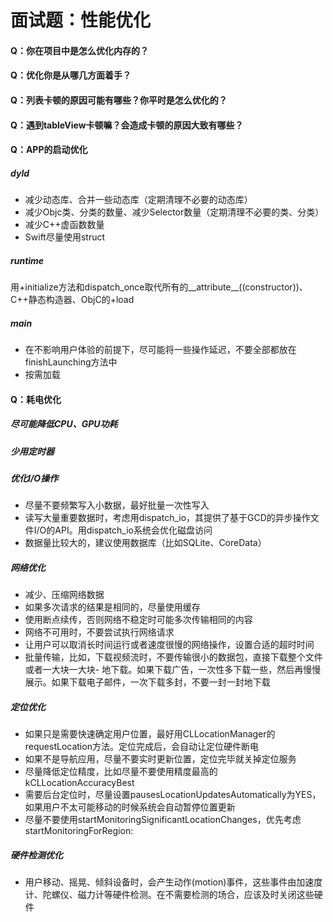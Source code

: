 # 面试题：性能优化



#### Q：你在项目中是怎么优化内存的？



#### Q：优化你是从哪几方面着手？



#### Q：列表卡顿的原因可能有哪些？你平时是怎么优化的？



#### Q：遇到tableView卡顿嘛？会造成卡顿的原因大致有哪些？



#### Q：APP的启动优化

##### dyld

- 减少动态库、合并一些动态库（定期清理不必要的动态库）
- 减少Objc类、分类的数量、减少Selector数量（定期清理不必要的类、分类）
- 减少C++虚函数数量
- Swift尽量使用struct

##### runtime

用+initialize方法和dispatch_once取代所有的__attribute__((constructor))、C++静态构造器、ObjC的+load

##### main

- 在不影响用户体验的前提下，尽可能将一些操作延迟，不要全部都放在finishLaunching方法中
- 按需加载



#### Q：耗电优化

##### 尽可能降低CPU、GPU功耗

##### 少用定时器

##### 优化I/O操作

- 尽量不要频繁写入小数据，最好批量一次性写入
- 读写大量重要数据时，考虑用dispatch_io，其提供了基于GCD的异步操作文件I/O的API。用dispatch_io系统会优化磁盘访问
- 数据量比较大的，建议使用数据库（比如SQLite、CoreData）

##### 网络优化

- 减少、压缩网络数据
- 如果多次请求的结果是相同的，尽量使用缓存
- 使用断点续传，否则网络不稳定时可能多次传输相同的内容
- 网络不可用时，不要尝试执行网络请求
- 让用户可以取消长时间运行或者速度很慢的网络操作，设置合适的超时时间
- 批量传输，比如，下载视频流时，不要传输很小的数据包，直接下载整个文件或者一大块一大块- 地下载。如果下载广告，一次性多下载一些，然后再慢慢展示。如果下载电子邮件，一次下载多封，不要一封一封地下载



##### 定位优化

- 如果只是需要快速确定用户位置，最好用CLLocationManager的requestLocation方法。定位完成后，会自动让定位硬件断电
- 如果不是导航应用，尽量不要实时更新位置，定位完毕就关掉定位服务
- 尽量降低定位精度，比如尽量不要使用精度最高的kCLLocationAccuracyBest
- 需要后台定位时，尽量设置pausesLocationUpdatesAutomatically为YES，如果用户不太可能移动的时候系统会自动暂停位置更新
- 尽量不要使用startMonitoringSignificantLocationChanges，优先考虑startMonitoringForRegion:

##### 硬件检测优化

- 用户移动、摇晃、倾斜设备时，会产生动作(motion)事件，这些事件由加速度计、陀螺仪、磁力计等硬件检测。在不需要检测的场合，应该及时关闭这些硬件